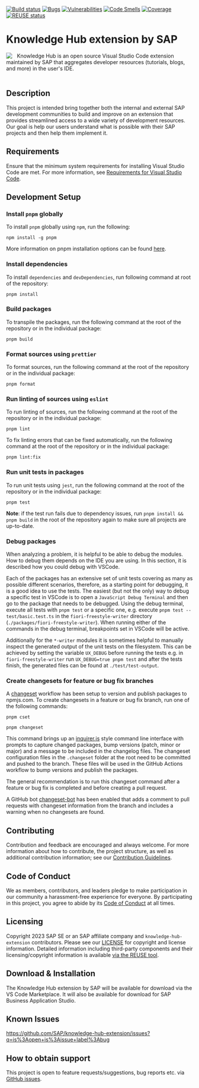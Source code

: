 [![Build status](https://github.com/SAP/knowledge-hub-extension/actions/workflows/pipeline.yml/badge.svg?branch=main)](https://github.com/SAP/knowledge-hub-extension/actions/workflows/pipeline.yml?query=branch%3Amain)
[![Bugs](https://sonarcloud.io/api/project_badges/measure?project=SAP_knowledge-hub-extension&metric=bugs)](https://sonarcloud.io/summary/new_code?id=SAP_knowledge-hub-extension)
[![Vulnerabilities](https://sonarcloud.io/api/project_badges/measure?project=SAP_knowledge-hub-extension&metric=vulnerabilities)](https://sonarcloud.io/summary/new_code?id=SAP_knowledge-hub-extension)
[![Code Smells](https://sonarcloud.io/api/project_badges/measure?project=SAP_knowledge-hub-extension&metric=code_smells)](https://sonarcloud.io/summary/new_code?id=SAP_knowledge-hub-extension)
[![Coverage](https://sonarcloud.io/api/project_badges/measure?project=SAP_knowledge-hub-extension&metric=coverage)](https://sonarcloud.io/summary/new_code?id=SAP_knowledge-hub-extension)
[![REUSE status](https://api.reuse.software/badge/github.com/SAP/knowledge-hub-extension)](https://api.reuse.software/info/github.com/SAP/knowledge-hub-extension)


# Knowledge Hub extension by SAP
<img align="left" style="padding-right:10px" src="./docs/resources/knowledge-hub-logo.svg"/> 
Knowledge Hub is an open source Visual Studio Code extension maintained by SAP that aggregates developer resources (tutorials, blogs, and more) in the user's IDE. 
<br clear="left"/>
<br/>

## Description

This project is intended bring together both the internal and external SAP development communities to build and improve on an extension that provides streamlined access to a wide variety of development resources. Our goal is help our users understand what is possible with their SAP projects and then help them implement it.

## Requirements

Ensure that the minimum system requirements for installing Visual Studio Code are met. For more information, see [Requirements for Visual Studio Code](https://code.visualstudio.com/docs/supporting/requirements).

## Development Setup

### Install `pnpm` globally

To install `pnpm` globally using `npm`, run the following:
```shell
npm install -g pnpm
```

More information on pnpm installation options can be found [here](https://pnpm.io/installation).
### Install dependencies
To install `dependencies` and `devDependencies`, run following command at root of the repository:

```shell
pnpm install
```
### Build packages

To transpile the packages, run the following command at the root of the repository or in the individual package:

```shell
pnpm build
```

### Format sources using `prettier`

To format sources, run the following command at the root of the repository or in the individual package:

```shell
pnpm format
```

### Run linting of sources using `eslint`

To run linting of sources, run the following command at the root of the repository or in the individual package:

```shell
pnpm lint
```

To fix linting errors that can be fixed automatically, run the following command at the root of the repository or in the individual package:

```shell
pnpm lint:fix
```

### Run unit tests in packages

To run unit tests using `jest`, run the following command at the root of the repository or in the individual package:

```shell
pnpm test
```
**Note**: if the test run fails due to dependency issues, run `pnpm install && pnpm build` in the root of the repository again to make sure all projects are up-to-date.

### Debug packages
When analyzing a problem, it is helpful to be able to debug the modules. How to debug them depends on the IDE you are using. In this section, it is described how you could debug with VSCode. 

Each of the packages has an extensive set of unit tests covering as many as possible different scenarios, therefore, as a starting point for debugging, it is a good idea to use the tests. The easiest (but not the only) way to debug a specific test in VSCode is to open a `JavaScript Debug Terminal` and then go to the package that needs to be debugged. Using the debug terminal, execute all tests with `pnpm test` or a specific one, e.g. execute `pnpm test -- test/basic.test.ts` in the `fiori-freestyle-writer` directory (`./packages/fiori-freestyle-writer`). When running either of the commands in the debug terminal, breakpoints set in VSCode will be active.

Additionally for the `*-writer` modules it is sometimes helpful to manually inspect the generated output of the unit tests on the filesystem. This can be achieved by setting the variable `UX_DEBUG` before running the tests e.g. in `fiori-freestyle-writer` run `UX_DEBUG=true pnpm test` and after the tests finish, the generated files can be found at `./test/test-output`.

### Create changesets for feature or bug fix branches

A [changeset](https://github.com/atlassian/changesets) workflow has been setup to version and publish packages to npmjs.com. To create changesets in a feature or bug fix branch, run one of the following commands:

```shell
pnpm cset
```

```shell
pnpm changeset
```

This command brings up an [inquirer.js](https://github.com/SBoudrias/Inquirer.js/) style command line interface with prompts to capture changed packages, bump versions (patch, minor or major) and a message to be included in the changelog files. The changeset configuration files in the `.changeset` folder at the root need to be committed and pushed to the branch. These files will be used in the GitHub Actions workflow to bump versions and publish the packages.

The general recommendation is to run this changeset command after a feature or bug fix is completed and before creating a pull request. 

A GitHub bot [changeset-bot](https://github.com/apps/changeset-bot) has been enabled that adds a comment to pull requests with changeset information from the branch and includes a warning when no changesets are found.

## Contributing

Contribution and feedback are encouraged and always welcome. For more information about how to contribute, the project structure, as well as additional contribution information; see our [Contribution Guidelines](CONTRIBUTING.md).

## Code of Conduct

We as members, contributors, and leaders pledge to make participation in our community a harassment-free experience for everyone. By participating in this project, you agree to abide by its [Code of Conduct](CODE_OF_CONDUCT.md) at all times.

## Licensing

Copyright 2023 SAP SE or an SAP affiliate company and `knowledge-hub-extension` contributors. Please see our [LICENSE](LICENSE) for copyright and license information. Detailed information including third-party components and their licensing/copyright information is available [via the REUSE tool](https://api.reuse.software/info/github.com/SAP/knowledge-hub-extension).

## Download & Installation

The Knowledge Hub extension by SAP will be available for download via the VS Code Marketplace. It will also be available for download for SAP Business Application Studio.

## Known Issues

https://github.com/SAP/knowledge-hub-extension/issues?q=is%3Aopen+is%3Aissue+label%3Abug

## How to obtain support

This project is open to feature requests/suggestions, bug reports etc. via [GitHub issues](https://github.com/SAP/knowledge-hub-extension/issues).
